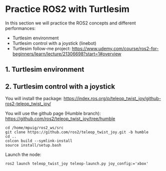 # **Practice ROS2 with Turtlesim**

In this section we will practice the ROS2 concepts and different performances:
- Turtlesim environment
- Turtlesim control with a joystick (linebot)
- Turtlesim follow-me project: https://www.udemy.com/course/ros2-for-beginners/learn/lecture/21306698?start=1#overview

## **1. Turtlesim environment**


## **2. Turtlesim control with a joystick**

You will install the package: https://index.ros.org/p/teleop_twist_joy/github-ros2-teleop_twist_joy/

You will use the github page (Humble branch): https://github.com/ros2/teleop_twist_joy/tree/humble

```shell
cd /home/mpuig/ros2_ws/src
git clone https://github.com/ros2/teleop_twist_joy.git -b humble
cd ..
colcon build --symlink-install
source install/setup.bash
```
Launch the node:
```shell
ros2 launch teleop_twist_joy teleop-launch.py joy_config:='xbox'
```